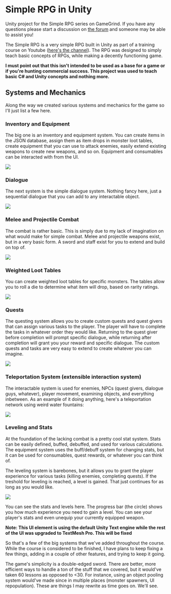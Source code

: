 # Simple RPG in Unity
Unity project for the Simple RPG series on GameGrind. If you have any questions please start a discussion on [the forum](http://forum.gamegrind.io/) and someone may be able to assist you!

The Simple RPG is a very simple RPG built in Unity as part of a training course on Youtube ([here's the channel](http://www.youtube.com/gamegrind)). The RPG was designed to simply teach basic concepts of RPGs, while making a decently functioning game.

**I must point out that this isn't intended to be used as a base for a game or if you're hunting commercial success. This project was used to teach basic C# and Unity concepts and nothing more.**

## Systems and Mechanics
Along the way we created various systems and mechanics for the game so I'll just list a few here.

### Inventory and Equipment
The big one is an inventory and equipment system. You can create items in the JSON database, assign them as item drops in monster loot tables, create equipment that you can use to attack enemies, easily extend existing weapons to create new weapons, and so on. Equipment and consumables can be interacted with from the UI.

![](https://i.imgur.com/lK8g4KU.gif)

### Dialogue
The next system is the simple dialogue system. Nothing fancy here, just a sequential dialogue that you can add to any interactable object.

![](https://i.imgur.com/JsivJMB.gif)

### Melee and Projectile Combat
The combat is rather basic. This is simply due to my lack of imagination on what would make for simple combat. Melee and projectile weapons exist, but in a very basic form. A sword and staff exist for you to extend and build on top of.

![](https://i.imgur.com/VEu0zrA.gif)

### Weighted Loot Tables
You can create weighted loot tables for specific monsters. The tables allow you to roll a die to determine what item will drop, based on rarity ratings.

![](https://i.imgur.com/Cfl74cb.gif)


### Quests
The questing system allows you to create custom quests and quest givers that can assign various tasks to the player. The player will have to complete the tasks in whatever order they would like. Returning to the quest giver before completion will prompt specific dialogue, while returning after completion will grant you your reward and specific dialogue. The custom quests and tasks are very easy to extend to create whatever you can imagine.

![](https://i.imgur.com/bC6fz3y.gif)

### Teleportation System (extensible interaction system)
The interactable system is used for enemies, NPCs (quest givers, dialogue guys, whatever), player movement, examining objects, and everything inbetween. As an example of it doing anything, here's a teleportation network using weird water fountains:

![](https://i.imgur.com/BHatq8d.gif)

### Leveling and Stats
At the foundation of the lacking combat is a pretty cool stat system. Stats can be easily defined, buffed, debuffed, and used for various calculations. The equipment system uses the buff/debuff system for changing stats, but it can be used for consumables, quest rewards, or whatever you can think of.

The leveling system is barebones, but it allows you to grant the player experience for various tasks (killing enemies, completing quests). If the treshold for leveling is reached, a level is gained. That just continues for as long as you would like.

![](http://oi64.tinypic.com/m9y5ig.jpg)

You can see the stats and levels here. The progress bar (the circle) shows you how much experience you need to gain a level. You can see your player's stats and even unequip your currently equipped weapon.

**Note: This UI element is using the default Unity Text engine while the rest of the UI was upgraded to TextMesh Pro. This will be fixed**

So that's a few of the big systems that we've added throughout the course. While the course is considered to be finished, I have plans to keep fixing a few things, adding in a couple of other features, and trying to keep it going. 

The game's simplicity is a double-edged sword. There are better, more efficient ways to handle a ton of the stuff that we covered, but it would've taken 60 lessons as opposed to <30. For instance, using an object pooling system would've made since in multiple places (monster spawners, UI repopulation). These are things I may rewrite as time goes on. We'll see.
